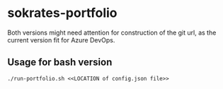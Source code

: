 # sokrates-portfolio


Both versions might need attention for construction of the git url, as the current version fit for Azure DevOps.

## Usage for bash version
```
./run-portfolio.sh <<LOCATION of config.json file>>
```